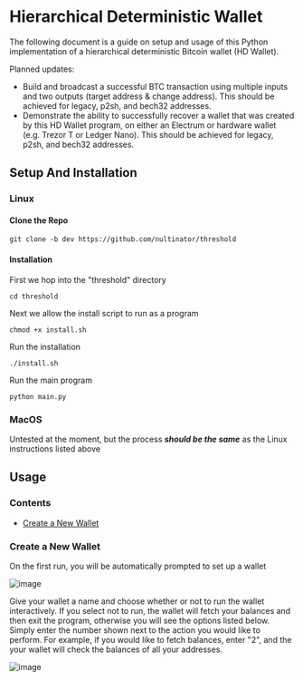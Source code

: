 # Hierarchical Deterministic Wallet

The following document is a guide on setup and usage of this Python implementation of a hierarchical deterministic Bitcoin wallet (HD Wallet). 

Planned updates:

* Build and broadcast a successful BTC transaction using multiple inputs and two outputs (target address & change address). This should be achieved for legacy, p2sh, and bech32 addresses. 
* Demonstrate the ability to successfully recover a wallet that was created by this HD Wallet program, on either an Electrum or hardware wallet (e.g. Trezor T or Ledger Nano). This should be achieved for legacy, p2sh, and bech32 addresses. 


## Setup And Installation

### Linux

<h4>Clone the Repo</h4>

```
git clone -b dev https://github.com/nultinator/threshold
```

<h4>Installation</h4>
<p>First we hop into the "threshold" directory</p>

```
cd threshold
```

<p>Next we allow the install script to run as a program</p>

```
chmod +x install.sh
```

<p>Run the installation</p>

```
./install.sh
```

<p>Run the main program</p>

```
python main.py
```


### MacOS

Untested at the moment, but the process <b><i>should be the same</i></b> as the Linux instructions listed above


## Usage

### Contents

* [Create a New Wallet](#create-a-new-wallet)



### Create a New Wallet

<p>On the first run, you will be automatically prompted to set up a wallet</p>


![image](https://user-images.githubusercontent.com/72562693/231815704-d9770263-543c-4a1c-951a-7bb3903af6c9.png)

<p>Give your wallet a name and choose whether or not to run the wallet interactively. If you select not to run, the wallet will fetch your balances and then exit the program, otherwise you will see the options listed below.  Simply enter the number shown next to the action you would like to perform.  For example, if you would like to fetch balances, enter "2", and the your wallet will check the balances of all your addresses.</p>

![image](https://user-images.githubusercontent.com/72562693/231816864-e81b9ec4-6e28-4370-bad0-59b4408b5819.png)
